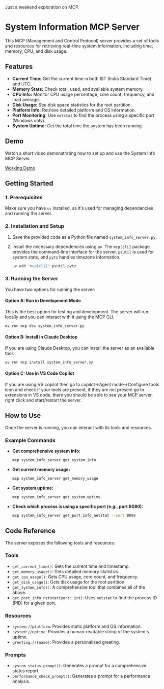 Just a weekend exploration on MCP. 
# System Information MCP Server

This MCP (Management and Control Protocol) server provides a set of tools and resources for retrieving real-time system information, including time, memory, CPU, and disk usage.

## Features

  * **Current Time:** Get the current time in both IST (India Standard Time) and UTC.
  * **Memory Stats:** Check total, used, and available system memory.
  * **CPU Info:** Monitor CPU usage percentage, core count, frequency, and load average.
  * **Disk Usage:** See disk space statistics for the root partition.
  * **Platform Info:** Retrieve detailed platform and OS information.
  * **Port Monitoring:** Use `netstat` to find the process using a specific port (Windows only).
  * **System Uptime:** Get the total time the system has been running.

## Demo

Watch a short video demonstrating how to set up and use the System Info MCP Server.

[Working Demo](https://youtu.be/3i-mZcZJQHg)


## Getting Started

### 1\. Prerequisites

Make sure you have `uv` installed, as it's used for managing dependencies and running the server.

### 2\. Installation and Setup

1.  Save the provided code as a Python file named `system_info_server.py`.

2.  Install the necessary dependencies using `uv`. The `mcp[cli]` package provides the command-line interface for the server, `psutil` is used for system stats, and `pytz` handles timezone information.

    ```bash
    uv add "mcp[cli]" psutil pytz
    ```

### 3\. Running the Server

You have two options for running the server:

#### **Option A: Run in Development Mode**

This is the best option for testing and development. The server will run locally and you can interact with it using the MCP CLI.

```bash
uv run mcp dev system_info_server.py
```

#### **Option B: Install in Claude Desktop**

If you are using Claude Desktop, you can install the server as an available tool.

```bash
uv run mcp install system_info_server.py
```
#### **Option C: Use in VS Code Copilot**

If you are using VS copilot then go to copilot->Agent mode->Configure tools icon and check if your tools are present, if they are not present go to extensions in VS code, there you should be able to see your MCP server. right click and start/restart the server.

## How to Use

Once the server is running, you can interact with its tools and resources.

### Example Commands

  * **Get comprehensive system info:**

    ```bash
    mcp system_info_server get_system_info
    ```

  * **Get current memory usage:**

    ```bash
    mcp system_info_server get_memory_usage
    ```

  * **Get system uptime:**

    ```bash
    mcp system_info_server get_system_uptime
    ```

  * **Check which process is using a specific port (e.g., port 8080):**

    ```bash
    mcp system_info_server get_port_info_netstat --port 8080
    ```

## Code Reference

The server exposes the following tools and resources:

### Tools

  * `get_current_time()`: Gets the current time and timestamp.
  * `get_memory_usage()`: Gets detailed memory statistics.
  * `get_cpu_usage()`: Gets CPU usage, core count, and frequency.
  * `get_disk_usage()`: Gets disk usage for the root partition.
  * `get_system_info()`: A comprehensive tool that combines all of the above.
  * `get_port_info_netstat(port: int)`: Uses `netstat` to find the process ID (PID) for a given port.

### Resources

  * `system://platform`: Provides static platform and OS information.
  * `system://uptime`: Provides a human-readable string of the system's uptime.
  * `greeting://{name}`: Provides a personalized greeting.

### Prompts

  * `system_status_prompt()`: Generates a prompt for a comprehensive status report.
  * `performance_check_prompt()`: Generates a prompt for a performance analysis.